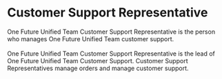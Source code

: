 <h1>Customer Support Representative</h1>
<p>One Future Unified Team Customer Support Representative is the person who manages One Future Unified Team customer support.<br><br>One Future Unified Team Customer Support Representative is the lead of One Future Unified Team Customer Support. Customer Support Representatives manage orders and manage customer support.</p>
